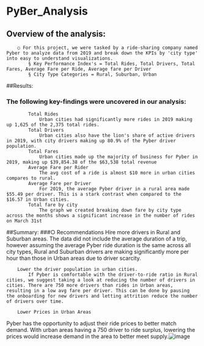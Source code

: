 # PyBer_Analysis

## Overview of the analysis:
		○ For this project, we were tasked by a ride-sharing company named Pyber to analyze data from 2019 and break down the KPIs by 'city type' into easy to understand visualizations.
			§ Key Performance Index's = Total Rides, Total Drivers, Total Fares, Average Fare per Ride, Average fare per Driver
			§ City Type Categories = Rural, Suburban, Urban
##Results:
		
###	The following key-findings were uncovered in our analysis:
			Total Rides
				Urban cities had significantly more rides in 2019 making up 1,625 of the 2,375 total rides.
			Total Drivers
				Urban cities also have the lion's share of active drivers in 2019, with city drivers making up 80.9% of the Pyber driver population.
			Total Fares
				Urban cities made up the majority of business for Pyber in 2019, making up $39,854.38 of the $63,538 total revenue
			Average Fare per Rider
				The avg cost of a ride is almost $10 more in urban cities compares to rural.
			Average Fare per Driver
				For 2019, the average Pyber driver in a rural area made $55.49 per driver. This is a stark contrast when compared to the $16.57 in Urban cities.
			Total fare by city
				The graph we created breaking down fare by city type across the months shows a significant increase in the number of rides on March 31st
			
##Summary:
		###○ Recommendations
		Hire more drivers in Rural and Suburban areas.
			The data did not include the average duration of a trip, however assuming the average Pyber ride duration is the same across all city types, Rural and Suburban drivers are making significantly more per hour than those in Urban areas due to driver scarcity.
		
		Lower the driver population in urban cities.
			If Pyber is comfortable with the driver-to-ride ratio in Rural cities, we suggest taking a look at reducing the number of drivers in cities. There are 750 more drivers than rides in Urban areas, resulting in a low avg fare per driver. This can be done by pausing the onboarding for new drivers and letting attrition reduce the number of drivers over time.
		
		Lower Prices in Urban Areas
Pyber has the opportunity to adjust their ride prices to better match demand. With urban areas having a 750 driver to ride surplus, lowering the prices would increase demand in the area to better meet supply.![image](https://user-images.githubusercontent.com/107438816/180671834-68042169-d693-439a-9161-1c7ab880b746.png)
